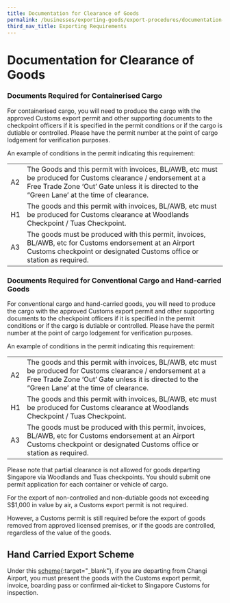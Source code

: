 ```yaml
---
title: Documentation for Clearance of Goods
permalink: /businesses/exporting-goods/export-procedures/documentation-for-clearance-of-goods/
third_nav_title: Exporting Requirements
---
```

# Documentation for Clearance of Goods

### Documents Required for Containerised Cargo

For containerised cargo, you will need to produce the cargo with the approved Customs export permit and other supporting documents to the checkpoint officers if it is specified in the permit conditions or if the cargo is dutiable or controlled. Please have the permit number at the point of cargo lodgement for verification purposes.

An example of conditions in the permit indicating this requirement:

|  |  |
|--|--|
| A2 | The Goods and this permit with invoices, BL/AWB, etc must be produced for Customs clearance / endorsement at a Free Trade Zone ‘Out’ Gate unless it is directed to the “Green Lane’ at the time of clearance. |
| H1 | The goods and this permit with invoices, BL/AWB, etc must be produced for Customs clearance at Woodlands Checkpoint / Tuas Checkpoint. |
| A3 | The goods must be produced with this permit, invoices, BL/AWB, etc for Customs endorsement at an Airport Customs checkpoint or designated Customs office or station as required. |

### Documents Required for Conventional Cargo and Hand-carried Goods

For conventional cargo and hand-carried goods, you will need to produce the cargo with the approved Customs export permit and other supporting documents to the checkpoint officers if it is specified in the permit conditions or if the cargo is dutiable or controlled. Please have the permit number at the point of cargo lodgement for verification purposes.

An example of conditions in the permit indicating this requirement:

|  |  |
|--|--|
| A2 | The goods and this permit with invoices, BL/AWB, etc must be produced for Customs clearance / endorsement at a Free Trade Zone ‘Out’ Gate unless it is directed to the “Green Lane’ at the time of clearance. |
| H1 | The goods and this permit with invoices, BL/AWB, etc must be produced for Customs clearance at Woodlands Checkpoint / Tuas Checkpoint. |
| A3 | The goods must be produced with this permit, invoices, BL/AWB, etc for Customs endorsement at an Airport Customs checkpoint or designated Customs office or station as required. |

Please note that partial clearance is not allowed for goods departing Singapore via Woodlands and Tuas checkpoints. You should submit one permit application for each container or vehicle of cargo.

For the export of non-controlled and non-dutiable goods not exceeding S$1,000 in value by air, a Customs export permit is not required.

However, a Customs permit is still required before the export of goods removed from approved licensed premises, or if the goods are controlled, regardless of the value of the goods.

## Hand Carried Export Scheme

Under this [scheme](https://www.iras.gov.sg/irashome/Schemes/GST/Hand-Carried-Exports-Scheme--HCES-/){:target="_blank"}, if you are departing from Changi Airport, you must present the goods with the Customs export permit, invoice, boarding pass or confirmed air-ticket to Singapore Customs for inspection.